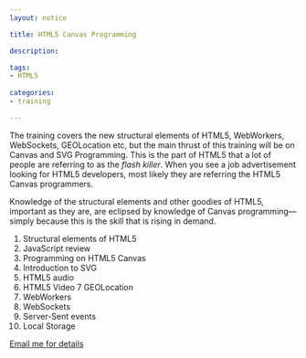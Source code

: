 ```yaml
---
layout: notice

title: HTML5 Canvas Programming 

description:

tags:
- HTML5
 
categories:
- training

---
```


The training covers the new structural elements of HTML5, WebWorkers, WebSockets, GEOLocation etc, but the main thrust of this training will be on Canvas and SVG Programming. This is the part of HTML5 that a lot of people are referring to as the *flash killer*. When you see a job advertisement looking for HTML5 developers, most likely they are referring the HTML5 Canvas programmers. 

Knowledge of the structural elements and other goodies of HTML5, important as they are, are eclipsed by knowledge of Canvas programming—simply because this is the skill that is rising in demand.

1. Structural elements of HTML5 
2. JavaScript review 
3. Programming on HTML5 Canvas 
4. Introduction to SVG 
5. HTML5 audio
6. HTML5 Video 
7 GEOLocation 
8. WebWorkers 
9. WebSockets 
10. Server-Sent events 
11. Local Storage

<a href='mailto:ted@thelogbox.com' class='button'>Email me for details</a>
